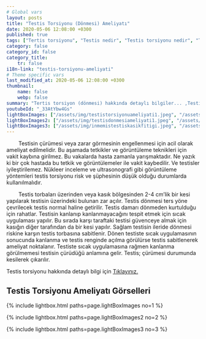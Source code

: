 ```yaml
---
# Global vars
layout: posts
title: "Testis Torsiyonu (Dönmesi) Ameliyatı"
date: 2020-05-06 12:08:00 +0300
published: true
tags: ["Tertis torsiyonu", "Testis nedir", "Testis torsiyonu nedir", "Testis torsiyonu testis kanseri", "testis torsiyonu tipi", "Testis torsiyonu erken müdahale", "Testis torsiyonu teşhis", "Testis torsiyonu tedavi", "Testis torsiyonu ameliyat", "testis dönmesi", "testis torsiyonu ne zaman", "testis torsiyonu neden", "testis torsiyonu acil", "testis torsiyonu belirti", "testis torsiyonu ultrasonografi", "testis torsiyonu tipi", "testis torsiyonu tedavi", "testis torsiyonu çözüm", "testis dönmesi ameliyatı", "testis dönmesi tedavi"]
category: false
category_id: false
category_title:
    tr: false
i18n-link: "testis-torsiyonu-ameliyati"
# Theme specific vars
last_modified_at: 2020-05-06 12:08:00 +0300
thumbnail:
    name: false
    webp: false
summary: "Tertis torsiyon (dönmesi) hakkında detaylı bilgiler... ,Testis nedir?, Testiste ağrı ve şişliklerin nedenleri? , Testis torsiyonu nedir?, Testis torsiyonu testis kanseriyle birlikte olur mu? , Kaç tip testis torsiyon vardır? , Testis torsiyonunda erken müdahale? , Testis torsiyonu teşhisi ve tedavisi, Testis torsiyonu ameliyatı"
youtubeId: "_33AtYbw4Gs"
lightBoxImages: ["/assets/img/testistorsiyonuameliyati1.jpeg", "/assets/img/testistorsiyonuameliyati2.jpeg"]
lightBoxImages2: ["/assets/img/testisdonmesiameliyati1.jpeg", "/assets/img/testisdonmesiameliyati2.jpeg", "/assets/img/testisdonmesiameliyati3.jpeg", "/assets/img/testisdonmesiameliyati4.jpeg", "/assets/img/testisdonmesiameliyati5.jpeg"]
lightBoxImages3: ["/assets/img/inmemistestiskasikfitigi.jpeg", "/assets/img/inmemistestiskasikfitigi1.jpeg", "/assets/img/inmemistestiskasikfitigi2.jpeg", "/assets/img/inmemistestiskasikfitigi3.jpeg", "/assets/img/inmemistestiskasikfitigi4.jpeg", "/assets/img/inmemistestiskasikfitigi5.jpeg"]
---
```


&nbsp;&nbsp;&nbsp;&nbsp;&nbsp;&nbsp;&nbsp;&nbsp;Testisin çürümesi veya zarar görmesinin engellenmesi için acil olarak ameliyat edilmelidir. Bu aşamada tetkikler ve görüntüleme teknikleri için vakit kaybına girilmez. Bu vakalarda hasta zamanla yarışmaktadır. Ne yazık ki bir çok hastada bu tetkik ve görüntülemeler ile vakit kaybedilir. Ve testisler iyileştirilemez. Nükleer inceleme ve ultrasonografi gibi görüntüleme yöntemleri testis torsiyonu risk ve şüphesinin düşük olduğu durumlarda kullanılmalıdır.

&nbsp;&nbsp;&nbsp;&nbsp;&nbsp;&nbsp;&nbsp;&nbsp;Testis torbaları üzerinden veya kasık bölgesinden 2-4 cm’lik bir kesi yapılarak testisin üzerindeki bulunan zar açılır. Testis dönmesi ters yöne çevrilecek testis normal haline getirilir. Testis damarı dönmeden kurtulduğu için rahatlar. Testisin kanlanıp kanlanmayacağını tespit etmek için sıcak uygulaması yapılır. Bu sırada karşı taraftaki testisi güvenceye almak için kasığın diğer tarafından da bir kesi yapılır. Sağlam testisin ileride dönmesi riskine karşın testis torbasına sabitlenir. Dönen testiste sıcak uygulamasının sonucunda kanlanma ve testis renginde açılma görülürse testis sabitlenerek ameliyat noktalanır. Testiste sıcak uygulamasına rağmen kanlanma görülmemesi testisin çürüdüğü anlamına gelir. Testis; çürümesi durumunda kesilerek çıkarılır.    

Testis torsiyonu hakkında detaylı bilgi için [Tıklayınız.](https://www.onoluroloji.com/testis-torsiyonu)


## Testis Torsiyonu Ameliyatı Görselleri
{% include lightbox.html paths=page.lightBoxImages no=1 %}  

{% include lightbox.html paths=page.lightBoxImages2 no=2 %}  

{% include lightbox.html paths=page.lightBoxImages3 no=3 %}  
